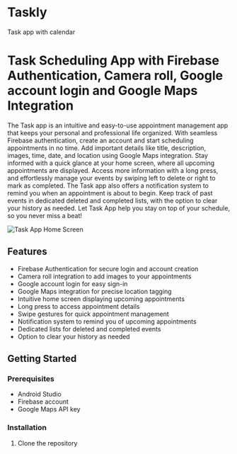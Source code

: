 # Taskly
Task app with calendar
# Task Scheduling App with Firebase Authentication, Camera roll, Google account login and Google Maps Integration

The Task app is an intuitive and easy-to-use appointment management app that keeps your personal and professional life organized. With seamless Firebase authentication, create an account and start scheduling appointments in no time. Add important details like title, description, images, time, date, and location using Google Maps integration. Stay informed with a quick glance at your home screen, where all upcoming appointments are displayed. Access more information with a long press, and effortlessly manage your events by swiping left to delete or right to mark as completed. The Task app also offers a notification system to remind you when an appointment is about to begin. Keep track of past events in dedicated deleted and completed lists, with the option to clear your history as needed. Let Task App help you stay on top of your schedule, so you never miss a beat!

![Task App Home Screen](./images/home_screen.png)

## Features
- Firebase Authentication for secure login and account creation
- Camera roll integration to add images to your appointments
- Google account login for easy sign-in
- Google Maps integration for precise location tagging
- Intuitive home screen displaying upcoming appointments
- Long press to access appointment details
- Swipe gestures for quick appointment management
- Notification system to remind you of upcoming appointments
- Dedicated lists for deleted and completed events
- Option to clear your history as needed

## Getting Started

### Prerequisites
- Android Studio
- Firebase account
- Google Maps API key

### Installation
1. Clone the repository
